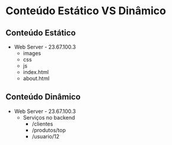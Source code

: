 # Conteúdo Estático VS Dinâmico
## Conteúdo Estático
* Web Server - 23.67.100.3
    + images
    + css
    + js
    + index.html
    + about.html
## Conteúdo Dinâmico
* Web Server - 23.67.100.3
    + Serviços no backend
        - /clientes
        - /produtos/top
        - /usuario/12